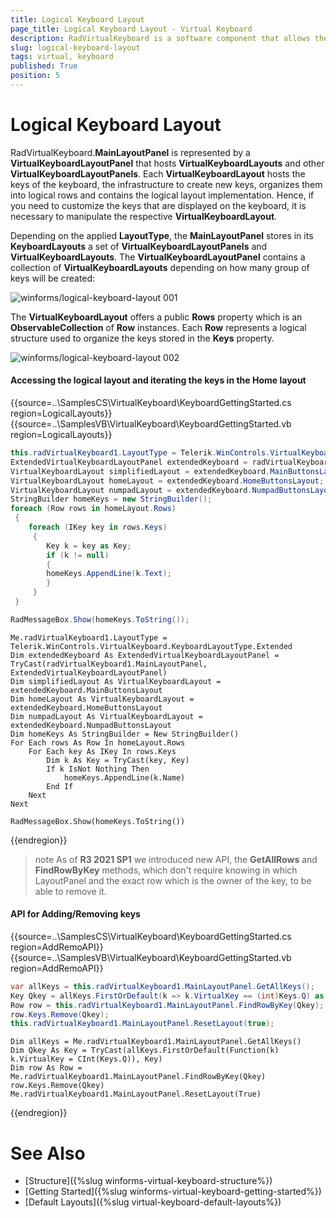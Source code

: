 ```yaml
---
title: Logical Keyboard Layout
page_title: Logical Keyboard Layout - Virtual Keyboard
description: RadVirtualKeyboard is a software component that allows the input of characters without the need for physical keys. 
slug: logical-keyboard-layout
tags: virtual, keyboard
published: True
position: 5 
---
```


# Logical Keyboard Layout

RadVirtualKeyboard.**MainLayoutPanel** is represented by a **VirtualKeyboardLayoutPanel** that hosts **VirtualKeyboardLayouts** and other **VirtualKeyboardLayoutPanels**. Each **VirtualKeyboardLayout** hosts the keys of the keyboard, the infrastructure to create new keys, organizes them into logical rows and contains the logical layout implementation. Hence, if you need to customize the keys that are displayed on the keyboard, it is necessary to manipulate the respective **VirtualKeyboardLayout**. 

Depending on the applied **LayoutType**, the **MainLayoutPanel** stores in its **KeyboardLayouts** a set of **VirtualKeyboardLayoutPanels** and **VirtualKeyboardLayouts**. The **VirtualKeyboardLayoutPanel** contains a collection of **VirtualKeyboardLayouts** depending on how many group of keys will be created:

![winforms/logical-keyboard-layout 001](images/logical-keyboard-layout001.png) 

The **VirtualKeyboardLayout** offers a public **Rows** property which is an **ObservableCollection** of **Row** instances. Each **Row** represents a logical structure used to organize the keys stored in the **Keys** property. 

![winforms/logical-keyboard-layout 002](images/logical-keyboard-layout002.png) 
 

#### Accessing the logical layout and iterating the keys in the Home layout

{{source=..\SamplesCS\VirtualKeyboard\KeyboardGettingStarted.cs region=LogicalLayouts}} 
{{source=..\SamplesVB\VirtualKeyboard\KeyboardGettingStarted.vb region=LogicalLayouts}}

````C#
this.radVirtualKeyboard1.LayoutType = Telerik.WinControls.VirtualKeyboard.KeyboardLayoutType.Extended;
ExtendedVirtualKeyboardLayoutPanel extendedKeyboard = radVirtualKeyboard1.MainLayoutPanel as ExtendedVirtualKeyboardLayoutPanel;
VirtualKeyboardLayout simplifiedLayout = extendedKeyboard.MainButtonsLayout;
VirtualKeyboardLayout homeLayout = extendedKeyboard.HomeButtonsLayout;
VirtualKeyboardLayout numpadLayout = extendedKeyboard.NumpadButtonsLayout;
StringBuilder homeKeys = new StringBuilder();
foreach (Row rows in homeLayout.Rows)
 {
    foreach (IKey key in rows.Keys)
     {
        Key k = key as Key;
        if (k != null)
        {
        homeKeys.AppendLine(k.Text);
        }
     }
 }

RadMessageBox.Show(homeKeys.ToString());

````
````VB.NET
Me.radVirtualKeyboard1.LayoutType = Telerik.WinControls.VirtualKeyboard.KeyboardLayoutType.Extended
Dim extendedKeyboard As ExtendedVirtualKeyboardLayoutPanel = TryCast(radVirtualKeyboard1.MainLayoutPanel, ExtendedVirtualKeyboardLayoutPanel)
Dim simplifiedLayout As VirtualKeyboardLayout = extendedKeyboard.MainButtonsLayout
Dim homeLayout As VirtualKeyboardLayout = extendedKeyboard.HomeButtonsLayout
Dim numpadLayout As VirtualKeyboardLayout = extendedKeyboard.NumpadButtonsLayout
Dim homeKeys As StringBuilder = New StringBuilder()
For Each rows As Row In homeLayout.Rows
    For Each key As IKey In rows.Keys
        Dim k As Key = TryCast(key, Key)
        If k IsNot Nothing Then
            homeKeys.AppendLine(k.Name)
        End If
    Next
Next

RadMessageBox.Show(homeKeys.ToString())

```` 

{{endregion}}

>note As of **R3 2021 SP1** we introduced new API, the **GetAllRows** and **FindRowByKey** methods, which don't require knowing in which LayoutPanel and the exact row which is the owner of the key, to be able to remove it.

#### API for Adding/Removing keys

{{source=..\SamplesCS\VirtualKeyboard\KeyboardGettingStarted.cs region=AddRemoAPI}} 
{{source=..\SamplesVB\VirtualKeyboard\KeyboardGettingStarted.vb region=AddRemoAPI}}

````C#
var allKeys = this.radVirtualKeyboard1.MainLayoutPanel.GetAllKeys();
Key Qkey = allKeys.FirstOrDefault(k => k.VirtualKey == (int)Keys.Q) as Key;
Row row = this.radVirtualKeyboard1.MainLayoutPanel.FindRowByKey(Qkey);
row.Keys.Remove(Qkey);
this.radVirtualKeyboard1.MainLayoutPanel.ResetLayout(true);

````
````VB.NET
Dim allKeys = Me.radVirtualKeyboard1.MainLayoutPanel.GetAllKeys()
Dim Qkey As Key = TryCast(allKeys.FirstOrDefault(Function(k) k.VirtualKey = CInt(Keys.Q)), Key)
Dim row As Row = Me.radVirtualKeyboard1.MainLayoutPanel.FindRowByKey(Qkey)
row.Keys.Remove(Qkey)
Me.radVirtualKeyboard1.MainLayoutPanel.ResetLayout(True)

```` 

{{endregion}}

# See Also

* [Structure]({%slug winforms-virtual-keyboard-structure%})
* [Getting Started]({%slug winforms-virtual-keyboard-getting-started%})
* [Default Layouts]({%slug virtual-keyboard-default-layouts%})
 
        
